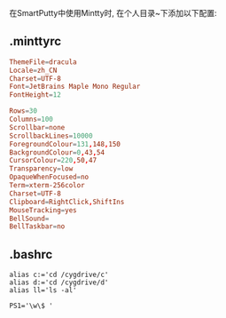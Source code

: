 在SmartPutty中使用Mintty时, 在个人目录~下添加以下配置: 

## .minttyrc

```rc
ThemeFile=dracula
Locale=zh_CN
Charset=UTF-8
Font=JetBrains Maple Mono Regular
FontHeight=12

Rows=30
Columns=100
Scrollbar=none
ScrollbackLines=10000
ForegroundColour=131,148,150
BackgroundColour=0,43,54
CursorColour=220,50,47
Transparency=low
OpaqueWhenFocused=no
Term=xterm-256color
Charset=UTF-8
Clipboard=RightClick,ShiftIns
MouseTracking=yes
BellSound=
BellTaskbar=no
```

## .bashrc

```
alias c:='cd /cygdrive/c'
alias d:='cd /cygdrive/d'
alias ll='ls -al'

PS1='\w\$ '
```